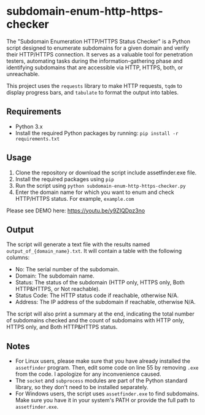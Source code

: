 # subdomain-enum-http-https-checker
The "Subdomain Enumeration HTTP/HTTPS Status Checker" is a Python script designed to enumerate subdomains for a given domain and verify their HTTP/HTTPS connection. It serves as a valuable tool for penetration testers, automating tasks during the information-gathering phase and identifying subdomains that are accessible via HTTP, HTTPS, both, or unreachable.

This project uses the `requests` library to make HTTP requests, `tqdm` to display progress bars, and `tabulate` to format the output into tables.

## Requirements

- Python 3.x
- Install the required Python packages by running: `pip install -r requirements.txt`

## Usage

1. Clone the repository or download the script include assetfinder.exe file.
2. Install the required packages using `pip`
3. Run the script using `python subdomain-enum-http-https-checker.py`
4. Enter the domain name for which you want to enum and check HTTP/HTTPS status. For example, `example.com`

Please see DEMO here: https://youtu.be/y9ZIQDpz3no

## Output

The script will generate a text file with the results named `output_of_{domain_name}.txt`. It will contain a table with the following columns:

- No: The serial number of the subdomain.
- Domain: The subdomain name.
- Status: The status of the subdomain (HTTP only, HTTPS only, Both HTTP&HTTPS, or Not reachable).
- Status Code: The HTTP status code if reachable, otherwise N/A.
- Address: The IP address of the subdomain if reachable, otherwise N/A.

The script will also print a summary at the end, indicating the total number of subdomains checked and the count of subdomains with HTTP only, HTTPS only, and Both HTTP&HTTPS status.

## Notes

- For Linux users, please make sure that you have already installed the `assetfinder` program. Then, edit some code on line 55 by removing `.exe` from the code. I apologize for any inconvenience caused.
- The `socket` and `subprocess` modules are part of the Python standard library, so they don't need to be installed separately.
- For Windows users, the script uses `assetfinder.exe` to find subdomains. Make sure you have it in your system's PATH or provide the full path to `assetfinder.exe`.




